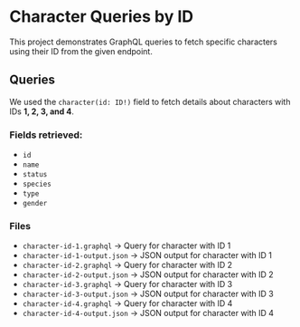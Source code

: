 # Character Queries by ID

This project demonstrates GraphQL queries to fetch specific characters using their ID from the given endpoint.

## Queries
We used the `character(id: ID!)` field to fetch details about characters with IDs **1, 2, 3, and 4**.

### Fields retrieved:
- `id`
- `name`
- `status`
- `species`
- `type`
- `gender`

### Files
- `character-id-1.graphql` → Query for character with ID 1
- `character-id-1-output.json` → JSON output for character with ID 1
- `character-id-2.graphql` → Query for character with ID 2
- `character-id-2-output.json` → JSON output for character with ID 2
- `character-id-3.graphql` → Query for character with ID 3
- `character-id-3-output.json` → JSON output for character with ID 3
- `character-id-4.graphql` → Query for character with ID 4
- `character-id-4-output.json` → JSON output for character with ID 4
